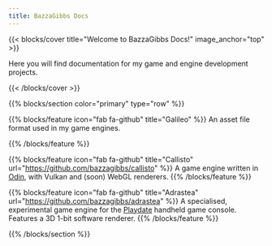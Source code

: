 ```yaml
---
title: BazzaGibbs Docs
---
```


{{< blocks/cover title="Welcome to BazzaGibbs Docs!" image_anchor="top" >}}
<p class="lead mt-5">Here you will find documentation for my game and engine development projects.</p>
{{< /blocks/cover >}}


{{% blocks/section color="primary" type="row" %}}

{{% blocks/feature icon="fab fa-github" title="Galileo" %}}
An asset file format used in my game engines.

{{% /blocks/feature %}}


{{% blocks/feature icon="fab fa-github" title="Callisto" url="https://github.com/bazzagibbs/callisto" %}}
A game engine written in [Odin](https://odin-lang.org), with Vulkan and (soon) WebGL renderers.
{{% /blocks/feature %}}


{{% blocks/feature icon="fab fa-github" title="Adrastea" url="https://github.com/bazzagibbs/adrastea" %}}
A specialised, experimental game engine for the [Playdate]() handheld game console. Features a 3D 1-bit software renderer.
{{% /blocks/feature %}}


{{% /blocks/section %}}



